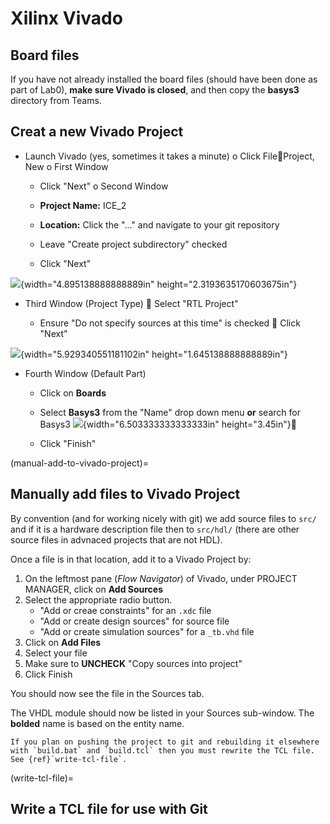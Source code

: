 # Xilinx Vivado

## Board files

If you have not already installed the board files (should have been done as part of Lab0),
**make sure Vivado is closed**, and then copy
the **basys3** directory from Teams.

## Creat a new Vivado Project

-   Launch Vivado (yes, sometimes it takes a minute) o Click
    FileProject, New o First Window

    -   Click "Next" o Second Window

    -   **Project Name:** ICE_2

    -   **Location:** Click the "..." and navigate to your git
        repository

    -   Leave "Create project subdirectory" checked

    -   Click "Next"

![](img/ice3_image1.jpg){width="4.895138888888889in"
height="2.3193635170603675in"}

-   Third Window (Project Type)  Select "RTL Project"

    -   Ensure "Do not specify sources at this time" is checked  Click
        "Next"

![](img/ice3_image2.jpg){width="5.929340551181102in"
height="1.645138888888889in"}

-   Fourth Window (Default Part)

    -   Click on **Boards**

    -   Select **Basys3** from the "Name" drop down menu **or** search
        for Basys3 ![](img/ice3_image3.png){width="6.503333333333333in"
        height="3.45in"}

    -   Click "Finish"

(manual-add-to-vivado-project)=
## Manually add files to Vivado Project

By convention (and for working nicely with git) we add
source files to `src/` and if it is a hardware description file then to `src/hdl/`
(there are other source files in advnaced projects that
are not HDL).

Once a file is in that location, add it to a Vivado Project by:

1. On the leftmost pane (*Flow Navigator*) of Vivado,
under PROJECT MANAGER, click on **Add Sources**
2. Select the appropriate radio button.
    - "Add or creae constraints" for an `.xdc` file
    - "Add or create design sources" for source file
    - "Add or create simulation sources" for a `_tb.vhd` file
3. Click on **Add Files**
4. Select your file
5. Make sure to **UNCHECK** "Copy sources into project"
6. Click Finish

You should now see the file in the Sources tab.

The VHDL module should now be listed in your Sources sub-window.
The **bolded** name is based on the entity name.

```{warning}
If you plan on pushing the project to git and rebuilding it elsewhere
with `build.bat` and `build.tcl` then you must rewrite the TCL file. See {ref}`write-tcl-file`.
```

(write-tcl-file)=
## Write a TCL file for use with Git
